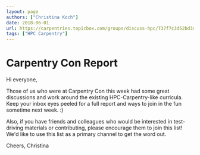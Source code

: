 ```yaml
---
layout: page
authors: ["Christina Koch"]
date: 2018-06-01
url: https://carpentries.topicbox.com/groups/discuss-hpc/T37f7c3d52bd3d5d8/carpentry-con-report
tags: ["HPC Carpentry"]
---
```


# Carpentry Con Report

Hi everyone,

Those of us who were at Carpentry Con this week had some great discussions and
work around the existing HPC-Carpentry-like curricula. Keep your inbox eyes
peeled for a full report and ways to join in the fun sometime next week. :)

Also, if you have friends and colleagues who would be interested in
test-driving materials or contributing, please encourage them to join this
list! We'd like to use this list as a primary channel to get the word out.

Cheers, Christina
